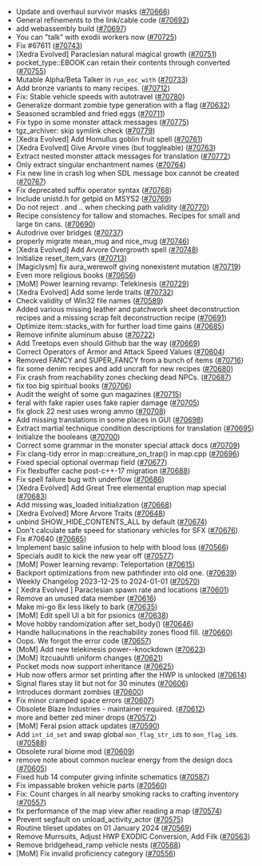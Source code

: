 * Update and overhaul survivor masks ([#70666](https://github.com/CleverRaven/Cataclysm-DDA/pull/70666))
* General refinements to the link/cable code ([#70692](https://github.com/CleverRaven/Cataclysm-DDA/pull/70692))
* add webassembly build ([#70697](https://github.com/CleverRaven/Cataclysm-DDA/pull/70697))
* You can "talk" with exodii workers now ([#70725](https://github.com/CleverRaven/Cataclysm-DDA/pull/70725))
* Fix #67611 ([#70743](https://github.com/CleverRaven/Cataclysm-DDA/pull/70743))
* [Xedra Evolved] Paraclesian natural magical growth ([#70751](https://github.com/CleverRaven/Cataclysm-DDA/pull/70751))
* pocket_type::EBOOK can retain their contents through converted ([#70755](https://github.com/CleverRaven/Cataclysm-DDA/pull/70755))
* Mutable Alpha/Beta Talker in `run_eoc_with` ([#70733](https://github.com/CleverRaven/Cataclysm-DDA/pull/70733))
* Add bronze variants to many recipes.  ([#70712](https://github.com/CleverRaven/Cataclysm-DDA/pull/70712))
* Fix: Stable vehicle speeds with autotravel ([#70780](https://github.com/CleverRaven/Cataclysm-DDA/pull/70780))
* Generalize dormant zombie type generation with a flag ([#70632](https://github.com/CleverRaven/Cataclysm-DDA/pull/70632))
* Seasoned scrambled and fried eggs ([#70711](https://github.com/CleverRaven/Cataclysm-DDA/pull/70711))
* Fix typo in some monster attack messages ([#70775](https://github.com/CleverRaven/Cataclysm-DDA/pull/70775))
* tgz_archiver: skip symlink check ([#70779](https://github.com/CleverRaven/Cataclysm-DDA/pull/70779))
* [Xedra Evolved] Add Homullus goblin fruit spell ([#70761](https://github.com/CleverRaven/Cataclysm-DDA/pull/70761))
* [Xedra Evolved] Give Arvore vines (but toggleable) ([#70763](https://github.com/CleverRaven/Cataclysm-DDA/pull/70763))
* Extract nested monster attack messages for translation ([#70772](https://github.com/CleverRaven/Cataclysm-DDA/pull/70772))
* Only extract singular enchantment names ([#70764](https://github.com/CleverRaven/Cataclysm-DDA/pull/70764))
* Fix new line in crash log when SDL message box cannot be created ([#70767](https://github.com/CleverRaven/Cataclysm-DDA/pull/70767))
* Fix deprecated suffix operator syntax ([#70768](https://github.com/CleverRaven/Cataclysm-DDA/pull/70768))
* Include unistd.h for getpid on MSYS2 ([#70769](https://github.com/CleverRaven/Cataclysm-DDA/pull/70769))
* Do not reject . and .. when checking path validity ([#70770](https://github.com/CleverRaven/Cataclysm-DDA/pull/70770))
* Recipe consistency for tallow and stomaches. Recipes for small and large tin cans. ([#70690](https://github.com/CleverRaven/Cataclysm-DDA/pull/70690))
* Autodrive over bridges ([#70737](https://github.com/CleverRaven/Cataclysm-DDA/pull/70737))
* properly migrate mean_mug and nice_mug ([#70746](https://github.com/CleverRaven/Cataclysm-DDA/pull/70746))
* [Xedra Evolved] Add Arvore Overgrowth spell ([#70748](https://github.com/CleverRaven/Cataclysm-DDA/pull/70748))
* Initialize reset_item_vars ([#70713](https://github.com/CleverRaven/Cataclysm-DDA/pull/70713))
* [Magiclysm] fix aura_werewolf giving nonexistent mutation ([#70719](https://github.com/CleverRaven/Cataclysm-DDA/pull/70719))
* Even more religious books ([#70656](https://github.com/CleverRaven/Cataclysm-DDA/pull/70656))
* [MoM] Power learning revamp: Telekinesis ([#70729](https://github.com/CleverRaven/Cataclysm-DDA/pull/70729))
* [Xedra Evolved] Add some Ierde traits ([#70732](https://github.com/CleverRaven/Cataclysm-DDA/pull/70732))
* Check validity of Win32 file names ([#70589](https://github.com/CleverRaven/Cataclysm-DDA/pull/70589))
* Added various missing leather and patchwork sheet deconstruction recipes and a missing scrap felt deconstruction recipe ([#70691](https://github.com/CleverRaven/Cataclysm-DDA/pull/70691))
* Optimize item::stacks_with for further load time gains ([#70685](https://github.com/CleverRaven/Cataclysm-DDA/pull/70685))
* Remove infinite aluminum abuse ([#70722](https://github.com/CleverRaven/Cataclysm-DDA/pull/70722))
* Add Treetops even should Github bar the way ([#70669](https://github.com/CleverRaven/Cataclysm-DDA/pull/70669))
* Correct Operators of Armor and Attack Speed Values ([#70604](https://github.com/CleverRaven/Cataclysm-DDA/pull/70604))
* Removed FANCY and SUPER_FANCY from a bunch of items ([#70716](https://github.com/CleverRaven/Cataclysm-DDA/pull/70716))
* fix some denim recipes and add uncraft for new recipes ([#70680](https://github.com/CleverRaven/Cataclysm-DDA/pull/70680))
* Fix crash from reachability zones checking dead NPCs. ([#70687](https://github.com/CleverRaven/Cataclysm-DDA/pull/70687))
* fix too big spiritual books ([#70706](https://github.com/CleverRaven/Cataclysm-DDA/pull/70706))
* Audit the weight of some gun magazines ([#70715](https://github.com/CleverRaven/Cataclysm-DDA/pull/70715))
* feral with fake rapier uses fake rapier damage ([#70705](https://github.com/CleverRaven/Cataclysm-DDA/pull/70705))
* fix glock 22 nest uses wrong ammo ([#70708](https://github.com/CleverRaven/Cataclysm-DDA/pull/70708))
* Add missing translations in some places in GUI ([#70698](https://github.com/CleverRaven/Cataclysm-DDA/pull/70698))
* Extract martial technique condition descriptions for translation ([#70695](https://github.com/CleverRaven/Cataclysm-DDA/pull/70695))
* Initialize the booleans ([#70700](https://github.com/CleverRaven/Cataclysm-DDA/pull/70700))
* Correct some grammar in the monster special attack docs ([#70709](https://github.com/CleverRaven/Cataclysm-DDA/pull/70709))
* Fix clang-tidy error in map::creature_on_trap() in map.cpp ([#70696](https://github.com/CleverRaven/Cataclysm-DDA/pull/70696))
* Fixed special optional overmap field ([#70677](https://github.com/CleverRaven/Cataclysm-DDA/pull/70677))
* Fix flexbuffer cache post-c++-17 migration ([#70688](https://github.com/CleverRaven/Cataclysm-DDA/pull/70688))
* Fix spell failure bug with underflow ([#70686](https://github.com/CleverRaven/Cataclysm-DDA/pull/70686))
* [Xedra Evolved] Add Great Tree elemental eruption map special ([#70683](https://github.com/CleverRaven/Cataclysm-DDA/pull/70683))
* Add missing was_loaded initialization ([#70668](https://github.com/CleverRaven/Cataclysm-DDA/pull/70668))
* [Xedra Evolved] More Arvore Traits ([#70648](https://github.com/CleverRaven/Cataclysm-DDA/pull/70648))
* unbind SHOW_HIDE_CONTENTS_ALL by default ([#70674](https://github.com/CleverRaven/Cataclysm-DDA/pull/70674))
* Don't calculate safe speed for stationary vehicles for SFX ([#70676](https://github.com/CleverRaven/Cataclysm-DDA/pull/70676))
* Fix #70640 ([#70665](https://github.com/CleverRaven/Cataclysm-DDA/pull/70665))
* Implement basic saline infusion to help with blood loss ([#70566](https://github.com/CleverRaven/Cataclysm-DDA/pull/70566))
* Specials audit to kick the new year off ([#70577](https://github.com/CleverRaven/Cataclysm-DDA/pull/70577))
* [MoM] Power learning revamp: Teleportation ([#70615](https://github.com/CleverRaven/Cataclysm-DDA/pull/70615))
* Backport optimizations from new pathfinder into old one.  ([#70639](https://github.com/CleverRaven/Cataclysm-DDA/pull/70639))
* Weekly Changelog 2023-12-25 to 2024-01-01 ([#70570](https://github.com/CleverRaven/Cataclysm-DDA/pull/70570))
* [ Xedra Evolved ] Paraclesian spawn rate and locations ([#70601](https://github.com/CleverRaven/Cataclysm-DDA/pull/70601))
* Remove an unused data member ([#70616](https://github.com/CleverRaven/Cataclysm-DDA/pull/70616))
* Make mi-go 8x less likely to bark ([#70635](https://github.com/CleverRaven/Cataclysm-DDA/pull/70635))
* [MoM] Edit spell UI a bit for psionics ([#70638](https://github.com/CleverRaven/Cataclysm-DDA/pull/70638))
* Move hobby randomization after set_body() ([#70646](https://github.com/CleverRaven/Cataclysm-DDA/pull/70646))
* Handle hallucinations in the reachability zones flood fill. ([#70660](https://github.com/CleverRaven/Cataclysm-DDA/pull/70660))
* Oops. We forgot the error code ([#70657](https://github.com/CleverRaven/Cataclysm-DDA/pull/70657))
* [MoM] Add new telekinesis power--knockdown ([#70623](https://github.com/CleverRaven/Cataclysm-DDA/pull/70623))
* [MoM] Itzcuauhtli uniform changes ([#70621](https://github.com/CleverRaven/Cataclysm-DDA/pull/70621))
* Pocket mods now support inheritance ([#70625](https://github.com/CleverRaven/Cataclysm-DDA/pull/70625))
* Hub now offers armor set printing after the HWP is unlocked ([#70614](https://github.com/CleverRaven/Cataclysm-DDA/pull/70614))
* Signal flares stay lit but not for 30 minutes ([#70606](https://github.com/CleverRaven/Cataclysm-DDA/pull/70606))
* Introduces dormant zombies ([#70600](https://github.com/CleverRaven/Cataclysm-DDA/pull/70600))
* Fix minor cramped space errors ([#70607](https://github.com/CleverRaven/Cataclysm-DDA/pull/70607))
* Obsolete Blaze Industries - maintainer required. ([#70612](https://github.com/CleverRaven/Cataclysm-DDA/pull/70612))
* more and better zed miner drops ([#70572](https://github.com/CleverRaven/Cataclysm-DDA/pull/70572))
* [MoM] Feral psion attack updates ([#70590](https://github.com/CleverRaven/Cataclysm-DDA/pull/70590))
* Add `int_id_set` and swap global `mon_flag_str_id`s to `mon_flag_id`s. ([#70588](https://github.com/CleverRaven/Cataclysm-DDA/pull/70588))
* Obsolete rural biome mod ([#70609](https://github.com/CleverRaven/Cataclysm-DDA/pull/70609))
* remove note about common nuclear energy from the design docs ([#70605](https://github.com/CleverRaven/Cataclysm-DDA/pull/70605))
* Fixed hub 14 computer giving infinite schematics ([#70587](https://github.com/CleverRaven/Cataclysm-DDA/pull/70587))
* Fix impassable broken vehicle parts ([#70560](https://github.com/CleverRaven/Cataclysm-DDA/pull/70560))
* Fix: Count charges in all nearby smoking racks to crafting inventory ([#70557](https://github.com/CleverRaven/Cataclysm-DDA/pull/70557))
* fix performance of the map view after reading a map ([#70574](https://github.com/CleverRaven/Cataclysm-DDA/pull/70574))
* Prevent segfault on unload_activity_actor ([#70575](https://github.com/CleverRaven/Cataclysm-DDA/pull/70575))
* Routine tileset updates on 01 January 2024 ([#70569](https://github.com/CleverRaven/Cataclysm-DDA/pull/70569))
* Remove Murrsuits, Adjust HWP EXODIC Conversion, Add Filk ([#70563](https://github.com/CleverRaven/Cataclysm-DDA/pull/70563))
* Remove bridgehead_ramp vehicle nests ([#70568](https://github.com/CleverRaven/Cataclysm-DDA/pull/70568))
* [MoM] Fix invalid proficiency category ([#70556](https://github.com/CleverRaven/Cataclysm-DDA/pull/70556))
